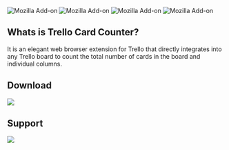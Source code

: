 ![Mozilla Add-on](https://img.shields.io/amo/v/trello-card-count) ![Mozilla Add-on](https://img.shields.io/amo/users/trello-card-count) ![Mozilla Add-on](https://img.shields.io/amo/dw/trello-card-count) ![Mozilla Add-on](https://img.shields.io/amo/rating/trello-card-count)

## Whats is Trello Card Counter?

It is an elegant web browser extension for Trello that directly integrates into any Trello board to count the total number of cards in the board and individual columns. 

## Download

[![](https://raw.githubusercontent.com/Trello-Card-Counter/Trello-Card-Counter-Mozilla-Extension/master/assets/get-the-addon-178x60px.dad84b42.png)](https://addons.mozilla.org/firefox/addon/trello-card-count/)

## Support

<a href="https://www.buymeacoffee.com/adamjaamour"><img src="https://img.buymeacoffee.com/button-api/?text=Buy me a coffee&emoji=&slug=adamjaamour&button_colour=FFDD00&font_colour=000000&font_family=Cookie&outline_colour=000000&coffee_colour=ffffff" /></a>
